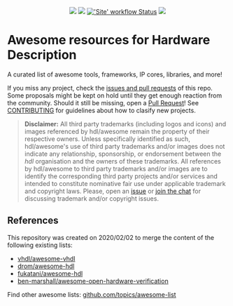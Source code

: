 <p align="center">
  <a title="hdl.github.io/awesome" href="https://hdl.github.io/awesome"><img src="https://img.shields.io/website.svg?label=hdl.github.io%2Fawesome&longCache=true&style=flat-square&url=http%3A%2F%2Fhdl.github.io%2Fawesome%2Findex.html"></a><!--
  -->
  <a title="hdl/community on gitter.im" href="https://gitter.im/hdl/community"><img src="https://img.shields.io/gitter/room/hdl/community.svg?longCache=true&style=flat-square&logo=gitter&logoColor=fff&color=4db797"></a><!--
  -->
  <a title="'Site' workflow Status" href="https://github.com/hdl/awesome/actions?query=workflow%3ASite"><img alt="'Site' workflow Status" src="https://img.shields.io/github/workflow/status/hdl/awesome/Site?longCache=true&style=flat-square&label=site&logoColor=fff&logo=GitHub%20Actions"></a><!--
  -->
  <a title="CC0 - Public Domain" href="https://github.com/hdl/awesome/blob/master/LICENSE.md"><img src="https://img.shields.io/github/license/hdl/awesome.svg?longCache=true&style=flat-square&logoColor=fff&logo=Creative%20Commons"></a><!--
  -->
</p>

# Awesome resources for Hardware Description

A curated list of awesome tools, frameworks, IP cores, libraries, and more!

If you miss any project, check the [issues and pull requests](https://github.com/HDL/awesome/issues?utf8=%E2%9C%93&q=) of this repo. Some proposals might be kept on hold until they get enough reaction from the community. Should it still be missing, open a [Pull Request](https://github.com/HDL/awesome/compare)! See [CONTRIBUTING](.github/CONTRIBUTING.md) for guidelines about how to clasify new projects.

> **Disclaimer:**
> All third party trademarks (including logos and icons) and images referenced by hdl/awesome remain the property of their respective owners.
> Unless specifically identified as such, hdl/awesome's use of third party trademarks and/or images does not indicate any relationship, sponsorship, or endorsement between the *hdl* organisation and the owners of these trademarks.
> All references by hdl/awesome to third party trademarks and/or images are to identify the corresponding third party projects and/or services and intended to constitute nominative fair use under applicable trademark and copyright laws.
> Please, open an [issue](https://github.com/hdl/awesome/issues/new) or [join the chat](https://gitter.im/hdl/community) for discussing trademark and/or copyright issues.

## References

This repository was created on 2020/02/02 to merge the content of the following existing lists:

- [vhdl/awesome-vhdl](https://github.com/vhdl/awesome-vhdl)
- [drom/awesome-hdl](https://github.com/drom/awesome-hdl)
- [fukatani/awesome-hdl](https://github.com/fukatani/awesome-hdl)
- [ben-marshall/awesome-open-hardware-verification](https://github.com/ben-marshall/awesome-open-hardware-verification)

Find other awesome lists: [github.com/topics/awesome-list](https://github.com/topics/awesome-list)
